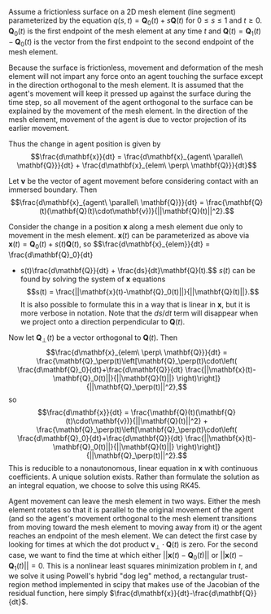 Assume a frictionless surface on a 2D mesh element (line segment) parameterized 
by the equation $q(s,t) = \mathbf{Q}_0(t) + s\mathbf{Q}(t)$ for $0\leq s\leq 1$ 
and $t\geq 0$. $\mathbf{Q}_0(t)$ is the first endpoint of the mesh element at 
any time $t$ and $\mathbf{Q}(t) = \mathbf{Q}_1(t) - \mathbf{Q}_0(t)$ is the 
vector from the first endpoint to the second endpoint of the mesh element.

Because the surface is frictionless, movement and deformation of the mesh 
element will not impart any force onto an agent touching the surface except in 
the direction orthogonal to the mesh element. It is assumed that the agent's 
movement will keep it pressed up against the surface during the time step, so 
all movement of the agent orthogonal to the surface can be explained by the 
movement of the mesh element. In the direction of the mesh element, movement of 
the agent is due to vector projection of its earlier movement.

Thus the change in agent position is given by
$$\frac{d\mathbf{x}}{dt} = \frac{d\mathbf{x}_{agent\ \parallel\ \mathbf{Q}}}{dt} + 
\frac{d\mathbf{x}_{elem\ \perp\ \mathbf{Q}}}{dt}$$

Let $\mathbf{v}$ be the vector of agent movement before considering contact with 
an immersed boundary. Then
$$\frac{d\mathbf{x}_{agent\ \parallel\ \mathbf{Q}}}{dt} = 
\frac{\mathbf{Q}(t)(\mathbf{Q}(t)\cdot\mathbf{v})}{||\mathbf{Q}(t)||^2}.$$

Consider the change in a position $\mathbf{x}$ along a mesh element due only to 
movement in the mesh element. $\mathbf{x}(t)$ can be parameterized as above via 
$\mathbf{x}(t) = \mathbf{Q}_0(t) + s(t)\mathbf{Q}(t)$, so
$$\frac{d\mathbf{x}_{elem}}{dt} = \frac{d\mathbf{Q}_0}{dt} 
+ s(t)\frac{d\mathbf{Q}}{dt} + \frac{ds}{dt}\mathbf{Q}(t).$$
$s(t)$ can be found by solving the system of $\mathbf{x}$ equations
$$s(t) = \frac{||\mathbf{x}(t)-\mathbf{Q}_0(t)||}{||\mathbf{Q}(t)||}.$$
It is also possible to formulate this in a way that is linear in $\mathbf{x}$, 
but it is more verbose in notation. Note that the $ds/dt$ term will disappear 
when we project onto a direction perpendicular to $\mathbf{Q}(t)$.

Now let $\mathbf{Q}_\perp(t)$ be a vector orthogonal to $\mathbf{Q}(t)$. Then
$$\frac{d\mathbf{x}_{elem\ \perp\ \mathbf{Q}}}{dt} =
\frac{\mathbf{Q}_\perp(t)\left[\mathbf{Q}_\perp(t)\cdot\left(
    \frac{d\mathbf{Q}_0}{dt}+\frac{d\mathbf{Q}}{dt}
    \frac{||\mathbf{x}(t)-\mathbf{Q}_0(t)||}{||\mathbf{Q}(t)||}
    \right)\right]}{||\mathbf{Q}_\perp(t)||^2},$$
so
$$\frac{d\mathbf{x}}{dt} = 
\frac{\mathbf{Q}(t)(\mathbf{Q}(t)\cdot\mathbf{v})}{||\mathbf{Q}(t)||^2} +
\frac{\mathbf{Q}_\perp(t)\left[\mathbf{Q}_\perp(t)\cdot\left(
    \frac{d\mathbf{Q}_0}{dt}+\frac{d\mathbf{Q}}{dt}
    \frac{||\mathbf{x}(t)-\mathbf{Q}_0(t)||}{||\mathbf{Q}(t)||}
    \right)\right]}{||\mathbf{Q}_\perp(t)||^2}.$$
This is reducible to a nonautonomous, linear equation in $\mathbf{x}$ with 
continuous coefficients. A unique solution exists. Rather than formulate the 
solution as an integral equation, we choose to solve this using RK45.

Agent movement can leave the mesh element in two ways. Either the mesh element 
rotates so that it is parallel to the original movement of the agent (and so the 
agent's movement orthogonal to the mesh element transitions from moving toward 
the mesh element to moving away from it) or the agent reaches an endpoint of the 
mesh element. We can detect the first case by looking for times at which the 
dot product $\mathbf{v}_\perp\cdot\mathbf{Q}(t)$ is zero. For the second case, 
we want to find the time at which either $||\mathbf{x}(t)-\mathbf{Q}_0(t)||$ or 
$||\mathbf{x}(t)-\mathbf{Q}_1(t)||=0$. This is a nonlinear least squares 
minimization problem in $t$, and we solve it using Powell's hybrid "dog leg" 
method, a rectangular trust-region method implemented in scipy that makes use of 
the Jacobian of the residual function, here simply 
$\frac{d\mathbf{x}}{dt}-\frac{d\mathbf{Q}}{dt}$.
